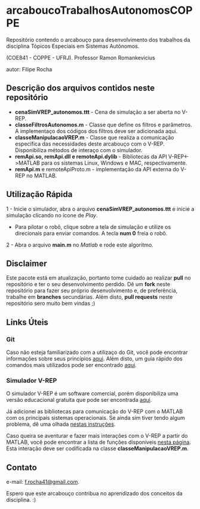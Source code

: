 # arcaboucoTrabalhosAutonomosCOPPE

Repositório contendo o arcabouço para desenvolvimento dos trabalhos da disciplina Tópicos Especiais em Sistemas Autônomos.

(COE841 - COPPE - UFRJ). Professor Ramon Romankevicius

autor: Filipe Rocha

## Descrição dos arquivos contidos neste repositório

- **cenaSimVREP_autonomos.ttt** - Cena de simulação a ser aberta no V-REP.
- **classeFiltrosAutonomos.m**  - Classe que define os filtros e parâmetros. A implementaço dos códigos dos filtros deve ser adicionada aqui.
- **classeManipulacaoVREP.m**   - Classe que realiza a comunicação específica das necessidades deste arcabouço com o V-REP. Disponibiliza métodos de interaço com o simulador.
- **remApi.so, remApi.dll e remoteApi.dylib**  - Bibliotecas da API V-REP<->MATLAB para os sistemas Linux, Windows e MAC, respectivamente.
- **remApi.m** e remoteApiProto.m - implementação da API externa do V-REP no MATLAB.

## Utilização Rápida

1 - Inicie o simulador, abra o arquivo **cenaSimVREP_autonomos.ttt** e inicie a simulação clicando no ícone de *Play*.
  - Para pilotar o robô, clique sobre a tela de simulação e utilize os direcionais para enviar comandos. A tecla **num 0** freia o robô.
  
2 - Abra o arquivo **main.m** no *Matlab* e rode este algoritmo.

## Disclaimer

Este pacote está em atualização, portanto tome cuidado ao realizar **pull** no repositório e ter o seu desenvolvimento perdido. Dê um **fork** neste repositório para fazer seu próprio desenvolvimento e, de preferência, trabalhe em **branches** secundárias. Além disto, **pull requests** neste repositório sero muito bem vindas ;)

## Links Úteis

### Git

Caso não esteja familiarizado com a utilizaço do Git, você pode encontrar informações sobre seus princípios [aqui](https://git-scm.com/book/pt-br/v1/Primeiros-passos-No%C3%A7%C3%B5es-B%C3%A1sicas-de-Git). Além disto, um guia rápido dos comandos mais utilizados pode ser encontrado [aqui](http://rogerdudler.github.io/git-guide/index.pt_BR.html).

### Simulador V-REP

O simulador V-REP é um software comercial, porém disponibiliza uma versão educacional gratuita que pode ser encontrada [aqui](http://www.coppeliarobotics.com/downloads.html).

Já adicionei as bibliotecas para comunicação do V-REP com o MATLAB com os principais sistemas operacionais. Se ainda sim tiver tendo algum problema, dê uma olhada [nestas instruções](http://www.coppeliarobotics.com/helpFiles/en/remoteApiClientSide.htm).

Caso queira se aventurar e fazer mais interações com o V-REP a partir do MATLAB, você pode encontrar a lista de funções disponíveis [nesta página](http://www.coppeliarobotics.com/helpFiles/en/remoteApiFunctionsMatlab.htm). Esta interação deve ser codificada na classe **classeManipulacaoVREP.m**.

## Contato

e-mail: f.rocha41@gmail.com.

Espero que este arcabouço contribua no aprendizado dos conceitos da disciplina. :)



